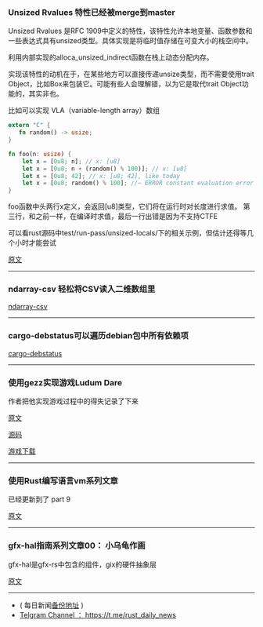 ### Unsized Rvalues 特性已经被merge到master

Unsized Rvalues 是RFC 1909中定义的特性，该特性允许本地变量、函数参数和一些表达式具有unsized类型。具体实现是将临时值存储在可变大小的栈空间中。

利用内部实现的alloca_unsized_indirect函数在栈上动态分配内存。

实现该特性的动机在于，在某些地方可以直接传递unsize类型，而不需要使用trait Object，比如Box来包装它。可能有些人会理解错，以为它是取代trait Object功能的，其实非也。

比如可以实现 VLA（variable-length array）数组

```rust
extern "C" {
   fn random() -> usize;
}

fn foo(n: usize) {
    let x = [0u8; n]; // x: [u8]
    let x = [0u8; n + (random() % 100)]; // x: [u8]
    let x = [0u8; 42]; // x: [u8; 42], like today
    let x = [0u8; random() % 100]; //~ ERROR constant evaluation error
}
```

foo函数中头两行x定义，会返回[u8]类型，它们将在运行时对长度进行求值。
第三行，和之前一样，在编译时求值，最后一行出错是因为不支持CTFE

可以看rust源码中test/run-pass/unsized-locals/下的相关示例，但估计还得等几个小时才能尝试

[原文](https://github.com/rust-lang/rust/pull/51131)

---

### ndarray-csv 轻松将CSV读入二维数组里

[ndarray-csv](https://github.com/paulkernfeld/ndarray-csv)

---

### cargo-debstatus可以遍历debian包中所有依赖项

[cargo-debstatus](https://github.com/kpcyrd/cargo-debstatus)

---

### 使用gezz实现游戏Ludum Dare

作者把他实现游戏过程中的得失记录了下来

[原文](https://wiki.alopex.li/LD42Postmortem)

[源码 ]( https://github.com/icefoxen/ld42/)

[游戏下载  ](https://ldjam.com/events/ludum-dare/42/running-in-to-space)

---

### 使用Rust编写语言vm系列文章

已经更新到了 part 9

[原文](https://blog.subnetzero.io/)

---

### gfx-hal指南系列文章00： 小乌龟作画

gfx-hal是gfx-rs中包含的组件，gix的硬件抽象层

[原文](https://falseidolfactory.com/2018/08/16/gfx-hal-part-0-drawing-a-triangle.html)

---

- ( 每日新闻[备份地址](https://github.com/RustStudy/rust_daily_news) )
- [Telgram Channel ： https://t.me/rust_daily_news ](https://t.me/rust_daily_news )
